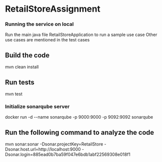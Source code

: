 # RetailStoreAssignment

### Running the service on local ###
Run the main java file RetailStoreApplication to run a sample use case
Other use cases are mentioned in the test cases

## Build the code
mvn clean install

## Run tests
mvn test

### Initialize sonarqube server ###
docker run -d --name sonarqube -p 9000:9000 -p 9092:9092 sonarqube
## Run the following command to analyze the code
mvn sonar:sonar  -Dsonar.projectKey=RetailStore  -Dsonar.host.url=http://localhost:9000  -Dsonar.login=885ead0b7ba59f047e6bdb1abf22569308e018f1

